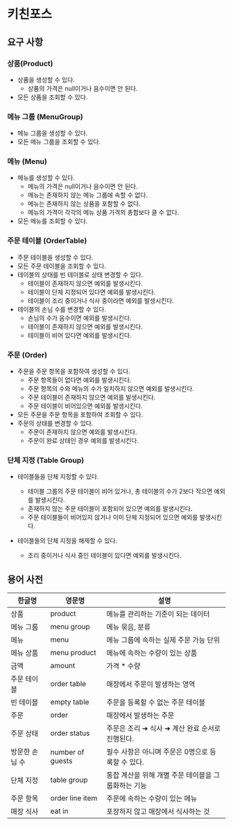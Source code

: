 # 키친포스

## 요구 사항

### 상품(Product)

- 상품을 생성할 수 있다.
    - 상품의 가격은 null이거나 음수이면 안 된다.
- 모든 상품을 조회할 수 있다.

### 메뉴 그룹 (MenuGroup)

- 메뉴 그룹을 생성할 수 있다.
- 모든 메뉴 그룹을 조회할 수 있다.

### 메뉴 (Menu)

- 메뉴를 생성할 수 있다.
  - 메뉴의 가격은 null이거나 음수이면 안 된다.
  - 메뉴는 존재하지 않는 메뉴 그룹에 속할 수 없다.
  - 메뉴는 존재하지 않는 상품을 포함할 수 없다.
  - 메뉴의 가격이 각각의 메뉴 상품 가격의 총합보다 클 수 없다.
- 모든 메뉴를 조회할 수 있다.

### 주문 테이블 (OrderTable)

- 주문 테이블을 생성할 수 있다.
- 모든 주문 테이블을 조회할 수 있다.
- 테이블의 상태를 빈 테이블로 상태 변경할 수 있다.
  - 테이블이 존재하지 않으면 예외를 발생시킨다.
  - 테이블이 단체 지정되어 있다면 예외를 발생시킨다.
  - 테이블이 조리 중이거나 식사 중이라면 예외를 발생시킨다.
- 테이블의 손님 수를 변경할 수 있다.
  - 손님의 수가 음수이면 예외를 발생시킨다.
  - 테이블이 존재하지 않으면 예외를 발생시킨다.
  - 테이블이 비어 있다면 예외를 발생시킨다.
  
### 주문 (Order)

- 주문을 주문 항목을 포함하여 생성할 수 있다.
  - 주문 항목들이 없다면 예외를 발생시킨다.
  - 주문 항목의 수와 메뉴의 수가 일치하지 않으면 예외를 발생시킨다.
  - 주문 테이블이 존재하지 않으면 예외를 발생시킨다.
  - 주문 테이블이 비어있으면 예외를 발생시킨다.
- 모든 주문을 주문 항목을 포함하여 조회할 수 있다.
- 주문의 상태를 변경할 수 있다.
  - 주문이 존재하지 않으면 예외를 발생시킨다.
  - 주문이 완료 상태인 경우 예외를 발생시킨다.

### 단체 지정 (Table Group)

- 테이블들을 단체 지정할 수 있다.
  - 테이블 그룹의 주문 테이블이 비어 있거나, 총 테이블의 수가 2보다 작으면 예외를 발생시킨다.
  - 존재하지 않는 주문 테이블이 포함되어 있으면 예외를 발생시킨다.
  - 주문 테이블들이 비어있지 않거나 이미 단체 지정되어 있으면 예외를 발생시킨다.

- 테이블들의 단체 지정을 해제할 수 있다.
  - 조리 중이거나 식사 중인 테이블이 있다면 예외를 발생시킨다.

## 용어 사전

| 한글명 | 영문명 | 설명 |
| --- | --- | --- |
| 상품 | product | 메뉴를 관리하는 기준이 되는 데이터 |
| 메뉴 그룹 | menu group | 메뉴 묶음, 분류 |
| 메뉴 | menu | 메뉴 그룹에 속하는 실제 주문 가능 단위 |
| 메뉴 상품 | menu product | 메뉴에 속하는 수량이 있는 상품 |
| 금액 | amount | 가격 * 수량 |
| 주문 테이블 | order table | 매장에서 주문이 발생하는 영역 |
| 빈 테이블 | empty table | 주문을 등록할 수 없는 주문 테이블 |
| 주문 | order | 매장에서 발생하는 주문 |
| 주문 상태 | order status | 주문은 조리 ➜ 식사 ➜ 계산 완료 순서로 진행된다. |
| 방문한 손님 수 | number of guests | 필수 사항은 아니며 주문은 0명으로 등록할 수 있다. |
| 단체 지정 | table group | 통합 계산을 위해 개별 주문 테이블을 그룹화하는 기능 |
| 주문 항목 | order line item | 주문에 속하는 수량이 있는 메뉴 |
| 매장 식사 | eat in | 포장하지 않고 매장에서 식사하는 것 |

